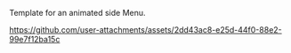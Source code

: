 Template for an animated side Menu. 

https://github.com/user-attachments/assets/2dd43ac8-e25d-44f0-88e2-99e7f12ba15c

